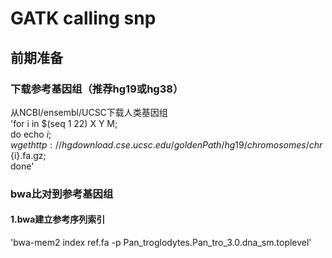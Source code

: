 # GATK calling snp
## 前期准备
### 下载参考基因组（推荐hg19或hg38）
从NCBI/ensembl/UCSC下载人类基因组  
'for i in $(seq 1 22) X Y M;  
do echo $i;  
wget http://hgdownload.cse.ucsc.edu/goldenPath/hg19/chromosomes/chr${i}.fa.gz;  
done'
### bwa比对到参考基因组
#### 1.bwa建立参考序列索引
'bwa-mem2 index ref.fa -p Pan_troglodytes.Pan_tro_3.0.dna_sm.toplevel'
